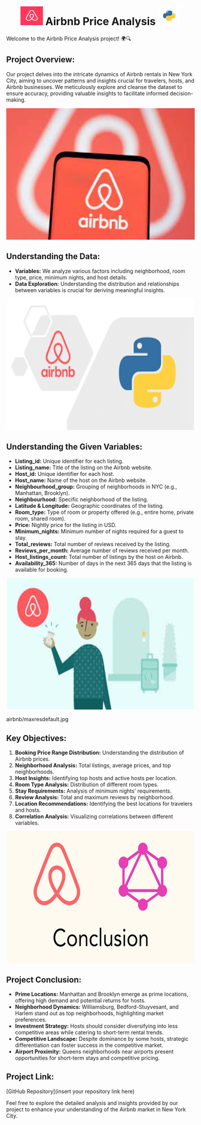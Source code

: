 <h1 align="center">  <img src="airbnb/download.jpeg" width="60" height="50"/> </a>   Airbnb Price Analysis <a  target="_blank"> <img src="airbnb/download.png"  width="60" height="50"/> </a> </h1>

Welcome to the Airbnb Price Analysis project! 🌍🔍

## Project Overview:
Our project delves into the intricate dynamics of Airbnb rentals in New York City, aiming to uncover patterns and insights crucial for travelers, hosts, and Airbnb businesses. We meticulously explore and cleanse the dataset to ensure accuracy, providing valuable insights to facilitate informed decision-making.

<p align="center">
  <img width="700" height="350" src="airbnb/images.jpeg">
</p> 

## Understanding the Data:
- **Variables:** We analyze various factors including neighborhood, room type, price, minimum nights, and host details.
- **Data Exploration:** Understanding the distribution and relationships between variables is crucial for deriving meaningful insights.
<p align="center">
  <img width="500" height="350" src="airbnb/images11.png">
</p>

## Understanding the Given Variables:
- **Listing_id:** Unique identifier for each listing.
- **Listing_name:** Title of the listing on the Airbnb website.
- **Host_id:** Unique identifier for each host.
- **Host_name:** Name of the host on the Airbnb website.
- **Neighbourhood_group:** Grouping of neighborhoods in NYC (e.g., Manhattan, Brooklyn).
- **Neighbourhood:** Specific neighborhood of the listing.
- **Latitude & Longitude:** Geographic coordinates of the listing.
- **Room_type:** Type of room or property offered (e.g., entire home, private room, shared room).
- **Price:** Nightly price for the listing in USD.
- **Minimum_nights:** Minimum number of nights required for a guest to stay.
- **Total_reviews:** Total number of reviews received by the listing.
- **Reviews_per_month:** Average number of reviews received per month.
- **Host_listings_count:** Total number of listings by the host on Airbnb.
- **Availability_365:** Number of days in the next 365 days that the listing is available for booking.
<p align="center">
  <img width="500" height="350" src="airbnb/download (12).jpeg">
</p> airbnb/maxresdefault.jpg

## Key Objectives:
1. **Booking Price Range Distribution:** Understanding the distribution of Airbnb prices.
2. **Neighborhood Analysis:** Total listings, average prices, and top neighborhoods.
3. **Host Insights:** Identifying top hosts and active hosts per location.
4. **Room Type Analysis:** Distribution of different room types.
5. **Stay Requirements:** Analysis of minimum nights' requirements.
6. **Review Analysis:** Total and maximum reviews by neighborhood.
7. **Location Recommendations:** Identifying the best locations for travelers and hosts.
8. **Correlation Analysis:** Visualizing correlations between different variables.
<p align="center">
  <img width="500" height="350" src="airbnb/maxresdefault.jpg">
</p>

## Project Conclusion:
- **Prime Locations:** Manhattan and Brooklyn emerge as prime locations, offering high demand and potential returns for hosts.
- **Neighborhood Dynamics:** Williamsburg, Bedford-Stuyvesant, and Harlem stand out as top neighborhoods, highlighting market preferences.
- **Investment Strategy:** Hosts should consider diversifying into less competitive areas while catering to short-term rental trends.
- **Competitive Landscape:** Despite dominance by some hosts, strategic differentiation can foster success in the competitive market.
- **Airport Proximity:** Queens neighborhoods near airports present opportunities for short-term stays and competitive pricing.

## Project Link:
[GitHub Repository](insert your repository link here)

Feel free to explore the detailed analysis and insights provided by our project to enhance your understanding of the Airbnb market in New York City.
